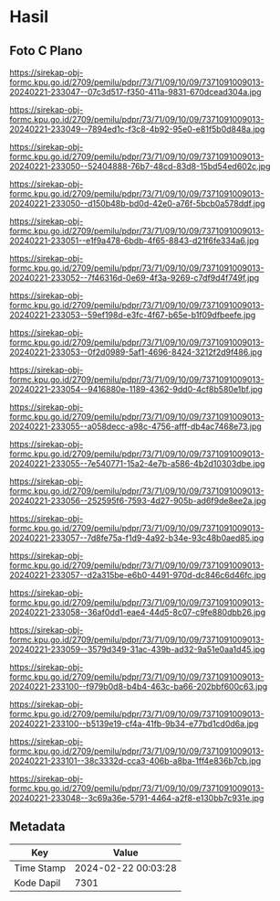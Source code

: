 # Hasil

## Foto C Plano

https://sirekap-obj-formc.kpu.go.id/2709/pemilu/pdpr/73/71/09/10/09/7371091009013-20240221-233047--07c3d517-f350-411a-9831-670dcead304a.jpg

https://sirekap-obj-formc.kpu.go.id/2709/pemilu/pdpr/73/71/09/10/09/7371091009013-20240221-233049--7894ed1c-f3c8-4b92-95e0-e81f5b0d848a.jpg

https://sirekap-obj-formc.kpu.go.id/2709/pemilu/pdpr/73/71/09/10/09/7371091009013-20240221-233050--52404888-76b7-48cd-83d8-15bd54ed602c.jpg

https://sirekap-obj-formc.kpu.go.id/2709/pemilu/pdpr/73/71/09/10/09/7371091009013-20240221-233050--d150b48b-bd0d-42e0-a76f-5bcb0a578ddf.jpg

https://sirekap-obj-formc.kpu.go.id/2709/pemilu/pdpr/73/71/09/10/09/7371091009013-20240221-233051--e1f9a478-6bdb-4f65-8843-d21f6fe334a6.jpg

https://sirekap-obj-formc.kpu.go.id/2709/pemilu/pdpr/73/71/09/10/09/7371091009013-20240221-233052--7f46316d-0e69-4f3a-9269-c7df9d4f749f.jpg

https://sirekap-obj-formc.kpu.go.id/2709/pemilu/pdpr/73/71/09/10/09/7371091009013-20240221-233053--59ef198d-e3fc-4f67-b65e-b1f09dfbeefe.jpg

https://sirekap-obj-formc.kpu.go.id/2709/pemilu/pdpr/73/71/09/10/09/7371091009013-20240221-233053--0f2d0989-5af1-4696-8424-3212f2d9f486.jpg

https://sirekap-obj-formc.kpu.go.id/2709/pemilu/pdpr/73/71/09/10/09/7371091009013-20240221-233054--9416880e-1189-4362-9dd0-4cf8b580e1bf.jpg

https://sirekap-obj-formc.kpu.go.id/2709/pemilu/pdpr/73/71/09/10/09/7371091009013-20240221-233055--a058decc-a98c-4756-afff-db4ac7468e73.jpg

https://sirekap-obj-formc.kpu.go.id/2709/pemilu/pdpr/73/71/09/10/09/7371091009013-20240221-233055--7e540771-15a2-4e7b-a586-4b2d10303dbe.jpg

https://sirekap-obj-formc.kpu.go.id/2709/pemilu/pdpr/73/71/09/10/09/7371091009013-20240221-233056--252595f6-7593-4d27-905b-ad6f9de8ee2a.jpg

https://sirekap-obj-formc.kpu.go.id/2709/pemilu/pdpr/73/71/09/10/09/7371091009013-20240221-233057--7d8fe75a-f1d9-4a92-b34e-93c48b0aed85.jpg

https://sirekap-obj-formc.kpu.go.id/2709/pemilu/pdpr/73/71/09/10/09/7371091009013-20240221-233057--d2a315be-e6b0-4491-970d-dc846c6d46fc.jpg

https://sirekap-obj-formc.kpu.go.id/2709/pemilu/pdpr/73/71/09/10/09/7371091009013-20240221-233058--36af0dd1-eae4-44d5-8c07-c9fe880dbb26.jpg

https://sirekap-obj-formc.kpu.go.id/2709/pemilu/pdpr/73/71/09/10/09/7371091009013-20240221-233059--3579d349-31ac-439b-ad32-9a51e0aa1d45.jpg

https://sirekap-obj-formc.kpu.go.id/2709/pemilu/pdpr/73/71/09/10/09/7371091009013-20240221-233100--f979b0d8-b4b4-463c-ba66-202bbf600c63.jpg

https://sirekap-obj-formc.kpu.go.id/2709/pemilu/pdpr/73/71/09/10/09/7371091009013-20240221-233100--b5139e19-cf4a-41fb-9b34-e77bd1cd0d6a.jpg

https://sirekap-obj-formc.kpu.go.id/2709/pemilu/pdpr/73/71/09/10/09/7371091009013-20240221-233101--38c3332d-cca3-406b-a8ba-1ff4e836b7cb.jpg

https://sirekap-obj-formc.kpu.go.id/2709/pemilu/pdpr/73/71/09/10/09/7371091009013-20240221-233048--3c69a36e-5791-4464-a2f8-e130bb7c931e.jpg


## Metadata

| Key        | Value               |
| ---------- | ------------------- |
| Time Stamp | 2024-02-22 00:03:28 |
| Kode Dapil | 7301                |



